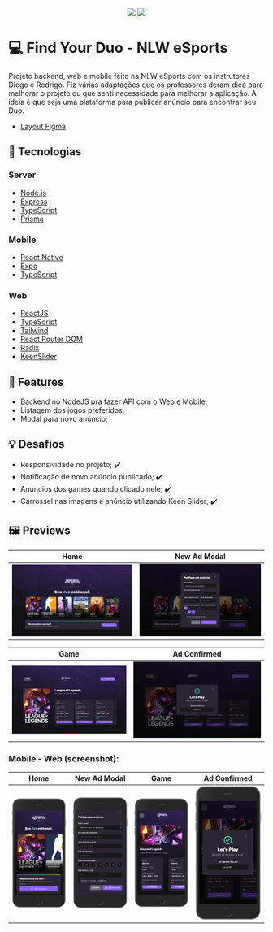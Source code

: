 <p align="center">
  <img src="https://img.shields.io/badge/React-20232A?style=for-the-badge&logo=react&logoColor=61DAFB" />
  <img src="https://img.shields.io/badge/Tailwind_CSS-38B2AC?style=for-the-badge&logo=tailwind-css&logoColor=white" />
</p>

# 💻 Find Your Duo - NLW eSports

Projeto backend, web e mobile feito na NLW eSports com os instrutores Diego e Rodrigo. Fiz várias adaptações que os professores deram dica para melhorar o projeto ou que senti necessidade para melhorar a aplicação.
A ideia é que seja uma plataforma para publicar anúncio para encontrar seu Duo.

- <a href="https://www.figma.com/file/ws8N5kyf7R6y1Ebgc6FvJ2/NLW-eSports-(Community)?node-id=6%3A23" target="_blank">Layout Figma</a>

## 🚀 Tecnologias

### Server 

- [Node.js](https://nodejs.org/en/)
- [Express](https://expressjs.com/pt-br/)
- [TypeScript](https://www.typescriptlang.org/)
- [Prisma](https://prisma.io/)

### Mobile 

- [React Native](https://reactnative.dev/)
- [Expo](https://expo.dev/)
- [TypeScript](https://www.typescriptlang.org/)

### Web 

- [ReactJS](https://reactjs.org/)
- [TypeScript](https://www.typescriptlang.org/)
- [Tailwind](https://tailwindcss.com/)
- [React Router DOM](https://github.com/remix-run/react-router#readme)
- [Radix](https://www.radix-ui.com/)
- [KeenSlider](https://keen-slider.io/)

## 📑 Features

- Backend no NodeJS pra fazer API com o Web e Mobile;
- Listagem dos jogos preferidos;
- Modal para novo anúncio;

## 💡 Desafios

- Responsividade no projeto; ✔️
- Notificação de novo anúncio publicado;  ✔️
- Anúncios dos games quando clicado nele; ✔️
- Carrossel nas imagens e anúncio utilizando Keen Slider; ✔️

## 🖼️ Previews

| Home | New Ad Modal |
| --- | --- |
| <img src="https://github.com/jfernandesdev/esports/blob/f71897dc0a3aec14accce6d87b3e68ed6d729dc3/web/public/layout/desktop-1.png" /> | <img src="https://github.com/jfernandesdev/esports/blob/f71897dc0a3aec14accce6d87b3e68ed6d729dc3/web/public/layout/desktop-2.png" /> | 

| Game| Ad Confirmed|
| --- | --- |
| <img src="https://github.com/jfernandesdev/esports/blob/f71897dc0a3aec14accce6d87b3e68ed6d729dc3/web/public/layout/desktop-3.png" /> | <img src="https://github.com/jfernandesdev/esports/blob/f71897dc0a3aec14accce6d87b3e68ed6d729dc3/web/public/layout/desktop-4.png" /> |

### Mobile - Web (screenshot):

| Home | New Ad Modal | Game | Ad Confirmed |
| --- | --- | --- | --- |
| <img src="https://github.com/jfernandesdev/esports/blob/f71897dc0a3aec14accce6d87b3e68ed6d729dc3/web/public/layout/mobile-2.png" width='275px' /> | <img src="https://github.com/jfernandesdev/esports/blob/f71897dc0a3aec14accce6d87b3e68ed6d729dc3/web/public/layout/mobile-1.png" width='275px' /> | <img src="https://github.com/jfernandesdev/esports/blob/f71897dc0a3aec14accce6d87b3e68ed6d729dc3/web/public/layout/mobile-3.png" width='275px' /> | <img src="https://github.com/jfernandesdev/esports/blob/f71897dc0a3aec14accce6d87b3e68ed6d729dc3/web/public/layout/mobile-4.png" width='275px' /> |
